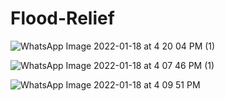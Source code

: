 # Flood-Relief

![WhatsApp Image 2022-01-18 at 4 20 04 PM (1)](https://user-images.githubusercontent.com/66934832/149923886-1b912c64-b178-4acc-848c-399b8e0c6647.jpeg)




![WhatsApp Image 2022-01-18 at 4 07 46 PM (1)](https://user-images.githubusercontent.com/66934832/149921504-7cdb679e-9ef1-4fca-a87c-69c420c65e91.jpeg)




![WhatsApp Image 2022-01-18 at 4 09 51 PM](https://user-images.githubusercontent.com/66934832/149921794-1058954e-8838-4709-b81e-e15f4f9f334b.jpeg)




